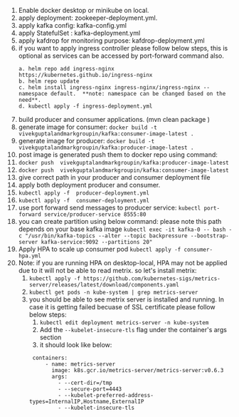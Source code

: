 1. Enable docker desktop or minikube on local.
2. apply deployment: zookeeper-deployment.yml.
3. apply kafka config: kafka-config.yml
4. apply StatefulSet : kafka-deployment.yml
5. apply kafdrop for monitoring purpose: kafdrop-deployment.yml
6. if you want to apply ingress controller please follow below steps, this is optional as services can be accessed by
   port-forward command also.
    ```
    a. helm repo add ingress-nginx https://kubernetes.github.io/ingress-nginx
    b. helm repo update
    c. helm install ingress-nginx ingress-nginx/ingress-nginx --namespace default.  **note: namespace can be changed based on the need**.
    d. kubectl apply -f ingress-deployment.yml
    ```
7. build producer and consumer applications. (mvn clean package )
8. generate image for consumer: ```docker build -t vivekguptalandmarkgroupin/kafka:consumer-image-latest .```
9. generate image for producer: ```docker build -t vivekguptalandmarkgroupin/kafka:producer-image-latest .```
10. post image is generated push them to docker repo using command:
11. ```docker push  vivekguptalandmarkgroupin/kafka:producer-image-latest```
12. ```docker push  vivekguptalandmarkgroupin/kafka:consumer-image-latest```
13. give correct path in your producer and consumer deployment file
14. apply both deployment producer and consumer.
15. ```kubectl apply -f  producer-deployment.yml```
16. ```kubectl apply -f  consumer-deployment.yml```
17. use port forward send messages to producer service:
    ```kubectl port-forward service/producer-service 8555:80```
18. you can create partition using below command:  please note this path depends on your base kafka image
    ```kubectl exec -it kafka-0 -- bash -c "/usr/bin/kafka-topics --alter --topic backpressure --bootstrap-server kafka-service:9092 --partitions 20" ```
19. Apply HPA to scale up consumer pod  ```kubectl apply -f consumer-hpa.yml```
20. Note: if you are running HPA on desktop-local, HPA may not be applied due to it will not be able to read metrix. so
    let's install metrix:
    1. ```kubectl apply -f https://github.com/kubernetes-sigs/metrics-server/releases/latest/download/components.yaml```
    2. ```kubectl get pods -n kube-system | grep metrics-server```
    3. you should be able to see metrix server is installed and running. In case it is getting failed becuase of SSL
       certificate please follow below steps:
        1. ```kubectl edit deployment metrics-server -n kube-system```
        2. Add the ```--kubelet-insecure-tls``` flag under the container's args section
        3. it should look like below:
        ```
         containers:
             - name: metrics-server
               image: k8s.gcr.io/metrics-server/metrics-server:v0.6.3
               args:
                 - --cert-dir=/tmp
                 - --secure-port=4443
                 - --kubelet-preferred-address-types=InternalIP,Hostname,ExternalIP
                 - --kubelet-insecure-tls
        ```



